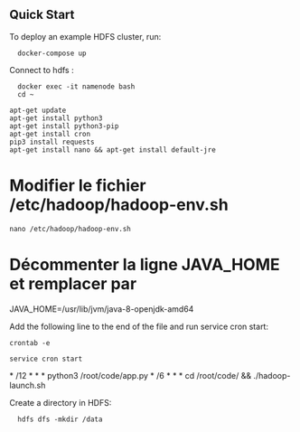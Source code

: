 ## Quick Start

To deploy an example HDFS cluster, run:

```
  docker-compose up
```

Connect to hdfs :

```
  docker exec -it namenode bash
  cd ~
```

```
apt-get update
apt-get install python3
apt-get install python3-pip
apt-get install cron
pip3 install requests
apt-get install nano && apt-get install default-jre
```

# Modifier le fichier /etc/hadoop/hadoop-env.sh

```
nano /etc/hadoop/hadoop-env.sh
```

# Décommenter la ligne JAVA_HOME et remplacer par

JAVA_HOME=/usr/lib/jvm/java-8-openjdk-amd64

Add the following line to the end of the file and run service cron start:

```
crontab -e
```

```
service cron start
```

\* /12 \* \* \* python3 /root/code/app.py \* /6 \* \* \* cd /root/code/ && ./hadoop-launch.sh

Create a directory in HDFS:

```
  hdfs dfs -mkdir /data
```
